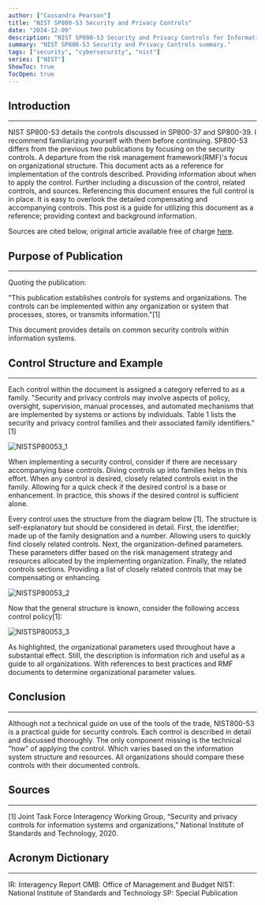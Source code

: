 ```yaml
---
author: ["Cassandra Pearson"]
title: "NIST SP800-53 Security and Privacy Controls"
date: "2024-12-09"
description: "NIST SP800-53 Security and Privacy Controls for Information Systems and Organizations"
summary: "NIST SP800-53 Security and Privacy Controls summary."
tags: ["security", "cybersecurity", "nist"]
series: ["NIST"]
ShowToc: true
TocOpen: true
---
```


## **Introduction**

---

NIST SP800-53 details the controls discussed in SP800-37 and SP800-39. I recommend familiarizing yourself with them before continuing. SP800-53 differs from the previous two publications by focusing on the security controls. A departure from the risk management framework(RMF)'s focus on organizational structure. This document acts as a reference for implementation of the controls described. Providing information about when to apply the control. Further including a discussion of the control, related controls, and sources. Referencing this document ensures the full control is in place. It is easy to overlook the detailed compensating and accompanying controls. This post is a guide for utilizing this document as a reference; providing context and background information.

Sources are cited below, original article available free of charge [here](https://nvlpubs.nist.gov/nistpubs/SpecialPublications/NIST.SP.800-53r5.pdf).

## **Purpose of Publication**

---

Quoting the publication: 

"This publication establishes controls for systems and organizations. The controls can be implemented within any organization or system that processes, stores, or transmits information."[1]

This document provides details on common security controls within information systems.

## **Control Structure and Example**

---

Each control within the document is assigned a category referred to as a family. "Security and privacy controls may involve aspects of policy, oversight, supervision, manual processes, and automated mechanisms that are implemented by systems or actions by individuals. Table 1 lists the security and privacy control families and their associated family identifiers."[1]

![NISTSP80053_1](/images/NIST80053_table1.png "NIST SP800-53 Table 1")

When implementing a security control, consider if there are necessary accompanying base controls. Diving controls up into families helps in this effort. When any control is desired, closely related controls exist in the family. Allowing for a quick check if the desired control is a base or enhancement. In practice, this shows if the desired control is sufficient alone. 

Every control uses the structure from the diagram below [1]. The structure is self-explanatory but should be considered in detail. First, the identifier; made up of the family designation and a number. Allowing users to quickly find closely related controls. Next, the organization-defined parameters. These parameters differ based on the risk management strategy and resources allocated by the implementing organization. Finally, the related controls sections. Providing a list of closely related controls that may be compensating or enhancing.

![NISTSP80053_2](/images/NIST80053_example1.bmp "NIST SP800-53 Example 1")

Now that the general structure is known, consider the following access control policy[1]:

![NISTSP80053_3](/images/NIST80053_example2.bmp "NIST SP800-53 Example 2")

As highlighted, the organizational parameters used throughout have a substantial effect. Still, the description is information rich and useful as a guide to all organizations. With references to best practices and RMF documents to determine organizational parameter values. 

## **Conclusion**

---

Although not a technical guide on use of the tools of the trade, NIST800-53 is a practical guide for security controls. Each control is described in detail and discussed thoroughly. The only component missing is the technical "how" of applying the control. Which varies based on the information system structure and resources. All organizations should compare these controls with their documented controls. 

## **Sources**

---

[1] Joint Task Force Interagency Working Group, “Security and privacy controls for information systems and organizations,” National Institute of Standards and Technology, 2020.

## **Acronym Dictionary**

---

IR: Interagency Report
OMB: Office of Management and Budget
NIST: National Institute of Standards and Technology
SP: Special Publication
